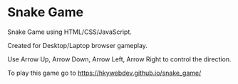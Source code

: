 # Snake Game
Snake Game using HTML/CSS/JavaScript.

Created for Desktop/Laptop browser gameplay. 

Use Arrow Up, Arrow Down, Arrow Left, Arrow Right to control the direction.

To play this game go to https://hkywebdev.github.io/snake_game/
